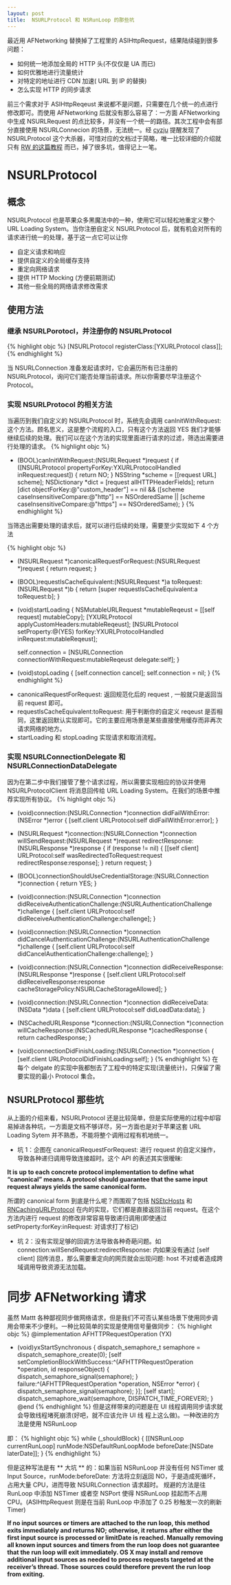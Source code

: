 ```yaml
---
layout: post
title:  NSURLProtocol 和 NSRunLoop 的那些坑
---
```



最近用 AFNetworking 替换掉了工程里的 ASIHttpRequest，结果陆续碰到很多问题：

* 如何统一地添加全局的 HTTP 头(不仅仅是 UA 而已)
* 如何优雅地进行流量统计
* 对特定的地址进行 CDN 加速( URL 到 IP 的替换)
* 怎么实现 HTTP 的同步请求

前三个需求对于 ASIHttpReqeust 来说都不是问题，只需要在几个统一的点进行修改即可。而使用 AFNetworking 后就没有那么容易了：一方面 AFNetworking 中生成 NSURLRequest 的点比较多，并没有一个统一的路径。其次工程中会有部分直接使用 NSURLConnecion 的场景，无法统一。经 [cyzju](http://msching.github.io/) 提醒发现了 NSURLProtocol 这个大杀器，可惜对应的文档过于简略，唯一比较详细的介绍就只有 [RW 的这篇教程](http://www.raywenderlich.com/59982/nsurlprotocol-tutorial) 而已，掉了很多坑，值得记上一笔。

# NSURLProtocol

## 概念


NSURLProtocol 也是苹果众多黑魔法中的一种，使用它可以轻松地重定义整个 URL Loading System。当你注册自定义 NSURLProtocol 后，就有机会对所有的请求进行统一的处理，基于这一点它可以让你

* 自定义请求和响应
* 提供自定义的全局缓存支持
* 重定向网络请求
* 提供 HTTP Mocking (方便前期测试)
* 其他一些全局的网络请求修改需求

## 使用方法

### 继承 NSURLPorotocl，并注册你的 NSURLProtocol

{% highlight objc %}
[NSURLProtocol registerClass:[YXURLProtocol class]];
{% endhighlight %}

当 NSURLConnection 准备发起请求时，它会遍历所有已注册的 NSURLProtocol，询问它们能否处理当前请求。所以你需要尽早注册这个 Protocol。

### 实现 NSURLProtocol 的相关方法

当遍历到我们自定义的 NSURLProtocol 时，系统先会调用 canInitWithRequest: 这个方法。顾名思义，这是整个流程的入口，只有这个方法返回 YES 我们才能够继续后续的处理。我们可以在这个方法的实现里面进行请求的过滤，筛选出需要进行处理的请求。
{% highlight objc %}
+ (BOOL)canInitWithRequest:(NSURLRequest *)request
{
    if ([NSURLProtocol propertyForKey:YXURLProtocolHandled inRequest:request])
    {
        return NO;
    }
    NSString *scheme = [[request URL] scheme];
    NSDictionary *dict = [request allHTTPHeaderFields];
    return [dict objectForKey:@"custom_header"] == nil &&
    ([scheme caseInsensitiveCompare:@"http"] == NSOrderedSame ||
     [scheme caseInsensitiveCompare:@"https"] == NSOrderedSame);
}
{% endhighlight %}

当筛选出需要处理的请求后，就可以进行后续的处理，需要至少实现如下 4 个方法

{% highlight objc %}
+ (NSURLRequest *)canonicalRequestForRequest:(NSURLRequest *)request
{
    return request;
}

+ (BOOL)requestIsCacheEquivalent:(NSURLRequest *)a
                       toRequest:(NSURLRequest *)b
{
    return [super requestIsCacheEquivalent:a toRequest:b];
}


- (void)startLoading
{
    NSMutableURLRequest *mutableReqeust = [[self request] mutableCopy];
    [YXURLProtocol applyCustomHeaders:mutableReqeust];
    [NSURLProtocol setProperty:@(YES)
                        forKey:YXURLProtocolHandled
                     inRequest:mutableReqeust];
    
    self.connection = [NSURLConnection connectionWithRequest:mutableReqeust
                                                    delegate:self];
}

- (void)stopLoading
{
    [self.connection cancel];
    self.connection = nil;
}
{% endhighlight %}

* canonicalRequestForRequest: 返回规范化后的 request , 一般就只是返回当前 request 即可。
* requestIsCacheEquivalent:toRequest: 用于判断你的自定义 reqeust 是否相同，这里返回默认实现即可。它的主要应用场景是某些直接使用缓存而非再次请求网络的地方。
* startLoading 和 stopLoading 实现请求和取消流程。

### 实现 NSURLConnectionDelegate 和 NSURLConnectionDataDelegate

因为在第二步中我们接管了整个请求过程，所以需要实现相应的协议并使用 NSURLProtocolClient 将消息回传给 URL Loading System。在我们的场景中推荐实现所有协议。
{% highlight objc %}

- (void)connection:(NSURLConnection *)connection
  didFailWithError:(NSError *)error
{
    [self.client URLProtocol:self
            didFailWithError:error];
}

- (NSURLRequest *)connection:(NSURLConnection *)connection willSendRequest:(NSURLRequest *)request redirectResponse:(NSURLResponse *)response
{
    if (response != nil) 
    {
        [[self client] URLProtocol:self wasRedirectedToRequest:request redirectResponse:response];
    }
    return request;
}

- (BOOL)connectionShouldUseCredentialStorage:(NSURLConnection *)connection
{
    return YES;
}

- (void)connection:(NSURLConnection *)connection
didReceiveAuthenticationChallenge:(NSURLAuthenticationChallenge *)challenge
{
    [self.client URLProtocol:self
didReceiveAuthenticationChallenge:challenge];
}

- (void)connection:(NSURLConnection *)connection
didCancelAuthenticationChallenge:(NSURLAuthenticationChallenge *)challenge 
{
    [self.client URLProtocol:self
didCancelAuthenticationChallenge:challenge];
}


- (void)connection:(NSURLConnection *)connection
didReceiveResponse:(NSURLResponse *)response
{
    [self.client URLProtocol:self
          didReceiveResponse:response
          cacheStoragePolicy:NSURLCacheStorageAllowed];
}

- (void)connection:(NSURLConnection *)connection
    didReceiveData:(NSData *)data
{
    [self.client URLProtocol:self
                 didLoadData:data];
}

- (NSCachedURLResponse *)connection:(NSURLConnection *)connection
                  willCacheResponse:(NSCachedURLResponse *)cachedResponse
{
    return cachedResponse;
}

- (void)connectionDidFinishLoading:(NSURLConnection *)connection
{
    [self.client URLProtocolDidFinishLoading:self];
}
{% endhighlight %}
在每个 delgate 的实现中我都刨去了工程中的特定实现(流量统计)，只保留了需要实现的最小 Protocol 集合。

## NSURLProtocol 那些坑

从上面的介绍来看，NSURLProtocol 还是比较简单，但是实际使用的过程中却容易掉进各种坑，一方面是文档不够详尽，另一方面也是对于苹果这套 URL Loading Sytem 并不熟悉，不能将整个调用过程有机地统一。

* 坑 1：企图在 canonicalRequestForRequest: 进行 request 的自定义操作，导致各种递归调用导致连接超时。这个 API 的表述其实很暧昧:

**It is up to each concrete protocol implementation to define what “canonical” means. A protocol should guarantee that the same input request always yields the same canonical form.**

所谓的 canonical form 到底是什么呢？而围观了包括 [NSEtcHosts](https://github.com/mattt/NSEtcHosts) 和 [RNCachingURLProtocol](https://github.com/rnapier/RNCachingURLProtocol) 在内的实现，它们都是直接返回当前 request。在这个方法内进行 request 的修改非常容易导致递归调用(即使通过 setProperty:forKey:inRequest: 对请求打了标记)

* 坑 2：没有实现足够的回调方法导致各种奇葩问题。如 connection:willSendRequest:redirectResponse:
内如果没有通过 [self client] 回传消息，那么需要重定向的网页就会出现问题: host 不对或者造成跨域调用导致资源无法加载。


# 同步 AFNetworking 请求

虽然 Mattt 各种鄙视同步做网络请求，但是我们不可否认某些场景下使用同步调用会带来不少便利。一种比较简单的实现是使用信号量做同步：
{% highlight objc %}
@implementation AFHTTPRequestOperation (YX)
- (void)yxStartSynchronous
{
    dispatch_semaphore_t semaphore = dispatch_semaphore_create(0);
    [self setCompletionBlockWithSuccess:^(AFHTTPRequestOperation *operation, id responseObject) {
        dispatch_semaphore_signal(semaphore);
    } failure:^(AFHTTPRequestOperation *operation, NSError *error) {
        dispatch_semaphore_signal(semaphore);
    }];
    [self start];
    dispatch_semaphore_wait(semaphore, DISPATCH_TIME_FOREVER);
}
@end
{% endhighlight %}
但是这样带来的问题是在 UI 线程调用同步请求就会导致线程堵死崩溃(好吧，就不应该允许 UI 线 程上这么做)。一种改进的方法是使用 NSRunLoop

即：
{% highlight objc %}
    while (_shouldBlock)
    {
        [[NSRunLoop currentRunLoop] runMode:NSDefaultRunLoopMode
                                 beforeDate:[NSDate laterDate]];
   }
{% endhighlight %}


但是这种写法是有 ** 大坑 ** 的：如果当前 NSRunLoop 并没有任何 NSTimer 或 Input Source，runMode:beforeDate: 方法将立刻返回 NO，于是造成死循环，占用大量 CPU，进而导致 NSURLConnection 请求超时。 规避的方法是往 RunLoop 中添加 NSTimer 或者空 NSPort 使得 NSRunLoop 挂起而不占用 CPU。(ASIHttpRequest 则是在当前 RunLoop 中添加了 0.25 秒触发一次的刷新 Timer)

**If no input sources or timers are attached to the run loop, this method exits immediately and returns NO; otherwise, it returns after either the first input source is processed or limitDate is reached. Manually removing all known input sources and timers from the run loop does not guarantee that the run loop will exit immediately. OS X may install and remove additional input sources as needed to process requests targeted at the receiver’s thread. Those sources could therefore prevent the run loop from exiting.**







